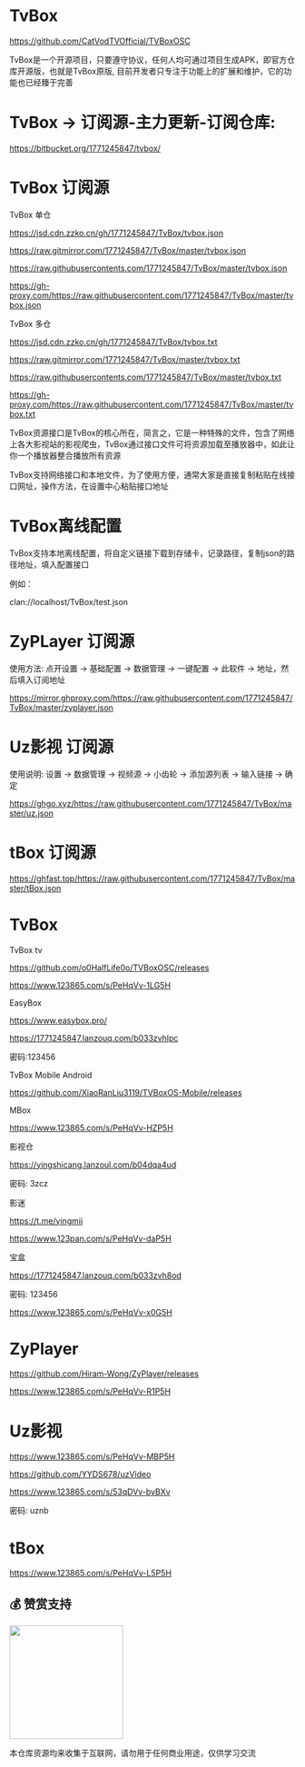 # TvBox

https://github.com/CatVodTVOfficial/TVBoxOSC

TvBox是一个开源项目，只要遵守协议，任何人均可通过项目生成APK，即官方仓库开源版，也就是TvBox原版, 目前开发者只专注于功能上的扩展和维护，它的功能也已经臻于完善

# TvBox → 订阅源-主力更新-订阅仓库:

https://bitbucket.org/1771245847/tvbox/

# TvBox 订阅源

TvBox 单仓

https://jsd.cdn.zzko.cn/gh/1771245847/TvBox/tvbox.json

https://raw.gitmirror.com/1771245847/TvBox/master/tvbox.json

https://raw.githubusercontents.com/1771245847/TvBox/master/tvbox.json

https://gh-proxy.com/https://raw.githubusercontent.com/1771245847/TvBox/master/tvbox.json

TvBox 多仓

https://jsd.cdn.zzko.cn/gh/1771245847/TvBox/tvbox.txt

https://raw.gitmirror.com/1771245847/TvBox/master/tvbox.txt

https://raw.githubusercontents.com/1771245847/TvBox/master/tvbox.txt

https://gh-proxy.com/https://raw.githubusercontent.com/1771245847/TvBox/master/tvbox.txt

TvBox资源接口是TvBox的核心所在，简言之，它是一种特殊的文件，包含了网络上各大影视站的影视爬虫，TvBox通过接口文件可将资源加载至播放器中，如此让你一个播放器整合播放所有资源

TvBox支持网络接口和本地文件，为了使用方便，通常大家是直接复制粘贴在线接口网址，操作方法，在设置中心粘贴接口地址

# TvBox离线配置

TvBox支持本地离线配置，将自定义链接下载到存储卡，记录路径，复制json的路径地址，填入配置接口

例如：

clan://localhost/TvBox/test.json

# ZyPLayer 订阅源

使用方法: 点开设置 -> 基础配置 -> 数据管理 -> 一键配置 -> 此软件  -> 地址，然后填入订阅地址

https://mirror.ghproxy.com/https://raw.githubusercontent.com/1771245847/TvBox/master/zyplayer.json

# Uz影视 订阅源

使用说明: 设置 -> 数据管理 -> 视频源 -> 小齿轮 -> 添加源列表 -> 输入链接 -> 确定

https://ghgo.xyz/https://raw.githubusercontent.com/1771245847/TvBox/master/uz.json

# tBox 订阅源

https://ghfast.top/https://raw.githubusercontent.com/1771245847/TvBox/master/tBox.json

# TvBox

TvBox tv

https://github.com/o0HalfLife0o/TVBoxOSC/releases

https://www.123865.com/s/PeHqVv-1LG5H

EasyBox

https://www.easybox.pro/

https://1771245847.lanzouq.com/b033zvhlpc

密码:123456

TvBox Mobile Android

https://github.com/XiaoRanLiu3119/TVBoxOS-Mobile/releases

MBox

https://www.123865.com/s/PeHqVv-HZP5H

影视仓

https://yingshicang.lanzoul.com/b04dqa4ud

密码: 3zcz

影迷

https://t.me/yingmii

https://www.123pan.com/s/PeHqVv-daP5H

宝盒

https://1771245847.lanzouq.com/b033zvh8od

密码: 123456

https://www.123865.com/s/PeHqVv-x0G5H

# ZyPlayer

https://github.com/Hiram-Wong/ZyPlayer/releases

https://www.123865.com/s/PeHqVv-R1P5H

# Uz影视

https://www.123865.com/s/PeHqVv-MBP5H

https://github.com/YYDS678/uzVideo

https://www.123865.com/s/53qDVv-bvBXv

密码: uznb

# tBox

https://www.123865.com/s/PeHqVv-L5P5H

## 💰 赞赏支持
<p>
<img width="200" height="200" src="https://pica.zhimg.com/v2-5e3b875bdd86bec3edfee61813d4f396_1440w.jpg">
</p>


本仓库资源均来收集于互联网，请勿用于任何商业用途，仅供学习交流
